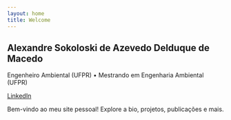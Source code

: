 ```yaml
---
layout: home
title: Welcome
---
```

## Alexandre Sokoloski de Azevedo Delduque de Macedo

Engenheiro Ambiental (UFPR) • Mestrando em Engenharia Ambiental (UFPR)

[LinkedIn](https://www.linkedin.com/in/sokoloski/)

Bem-vindo ao meu site pessoal! Explore a bio, projetos, publicações e mais.
